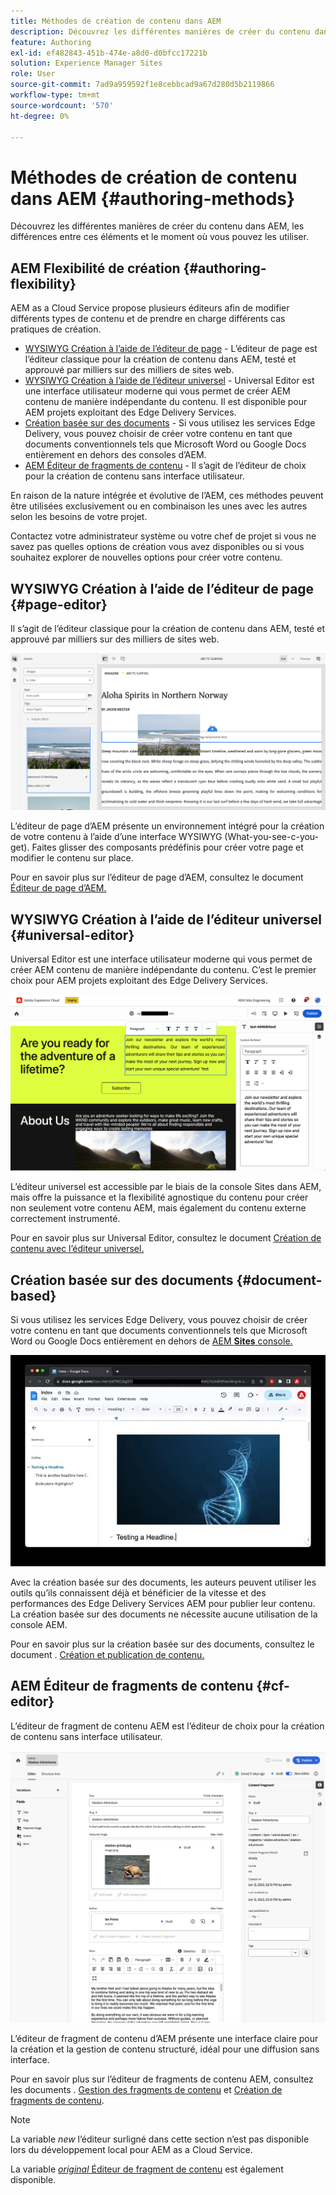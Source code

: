 ```yaml
---
title: Méthodes de création de contenu dans AEM
description: Découvrez les différentes manières de créer du contenu dans AEM et de les différencier.
feature: Authoring
exl-id: ef482843-451b-474e-a8d0-d0bfcc17221b
solution: Experience Manager Sites
role: User
source-git-commit: 7ad9a959592f1e8cebbcad9a67d280d5b2119866
workflow-type: tm+mt
source-wordcount: '570'
ht-degree: 0%

---
```


# Méthodes de création de contenu dans AEM {#authoring-methods}

Découvrez les différentes manières de créer du contenu dans AEM, les différences entre ces éléments et le moment où vous pouvez les utiliser.

## AEM Flexibilité de création {#authoring-flexibility}

AEM as a Cloud Service propose plusieurs éditeurs afin de modifier différents types de contenu et de prendre en charge différents cas pratiques de création.

* [WYSIWYG Création à l’aide de l’éditeur de page](#page-editor) - L’éditeur de page est l’éditeur classique pour la création de contenu dans AEM, testé et approuvé par milliers sur des milliers de sites web.
* [WYSIWYG Création à l’aide de l’éditeur universel](#universal-editor) - Universal Editor est une interface utilisateur moderne qui vous permet de créer AEM contenu de manière indépendante du contenu. Il est disponible pour AEM projets exploitant des Edge Delivery Services.
* [Création basée sur des documents](#document-based) - Si vous utilisez les services Edge Delivery, vous pouvez choisir de créer votre contenu en tant que documents conventionnels tels que Microsoft Word ou Google Docs entièrement en dehors des consoles d’AEM.
* [AEM Éditeur de fragments de contenu](#cf-editor) - Il s’agit de l’éditeur de choix pour la création de contenu sans interface utilisateur.

En raison de la nature intégrée et évolutive de l’AEM, ces méthodes peuvent être utilisées exclusivement ou en combinaison les unes avec les autres selon les besoins de votre projet.

Contactez votre administrateur système ou votre chef de projet si vous ne savez pas quelles options de création vous avez disponibles ou si vous souhaitez explorer de nouvelles options pour créer votre contenu.

## WYSIWYG Création à l’aide de l’éditeur de page {#page-editor}

Il s’agit de l’éditeur classique pour la création de contenu dans AEM, testé et approuvé par milliers sur des milliers de sites web.

![Éditeur de page d’AEM](assets/authoring-methods-page-editor.png)

L’éditeur de page d’AEM présente un environnement intégré pour la création de votre contenu à l’aide d’une interface WYSIWYG (What-you-see-c-you-get). Faites glisser des composants prédéfinis pour créer votre page et modifier le contenu sur place.

Pour en savoir plus sur l’éditeur de page d’AEM, consultez le document [Éditeur de page d’AEM.](/help/sites-cloud/authoring/page-editor/introduction.md)

## WYSIWYG Création à l’aide de l’éditeur universel {#universal-editor}

Universal Editor est une interface utilisateur moderne qui vous permet de créer AEM contenu de manière indépendante du contenu. C’est le premier choix pour AEM projets exploitant des Edge Delivery Services.

![Interface utilisateur de l’éditeur universel](assets/authoring-methods-ue.png)

L’éditeur universel est accessible par le biais de la console Sites dans AEM, mais offre la puissance et la flexibilité agnostique du contenu pour créer non seulement votre contenu AEM, mais également du contenu externe correctement instrumenté.

Pour en savoir plus sur Universal Editor, consultez le document [Création de contenu avec l’éditeur universel.](/help/sites-cloud/authoring/universal-editor/authoring.md)

## Création basée sur des documents  {#document-based}

Si vous utilisez les services Edge Delivery, vous pouvez choisir de créer votre contenu en tant que documents conventionnels tels que Microsoft Word ou Google Docs entièrement en dehors de [AEM **Sites** console.](/help/sites-cloud/authoring/sites-console/introduction.md)

![Modification de contenu basé sur un document](assets/authoring-methods-document.jpg)

Avec la création basée sur des documents, les auteurs peuvent utiliser les outils qu’ils connaissent déjà et bénéficier de la vitesse et des performances des Edge Delivery Services AEM pour publier leur contenu. La création basée sur des documents ne nécessite aucune utilisation de la console AEM.

Pour en savoir plus sur la création basée sur des documents, consultez le document . [Création et publication de contenu.](/help/edge/docs/authoring.md)

## AEM Éditeur de fragments de contenu {#cf-editor}

L’éditeur de fragment de contenu AEM est l’éditeur de choix pour la création de contenu sans interface utilisateur.

![Éditeur de fragment de contenu AEM](assets/authoring-methods-cf-editor.png)

L’éditeur de fragment de contenu d’AEM présente une interface claire pour la création et la gestion de contenu structuré, idéal pour une diffusion sans interface.

Pour en savoir plus sur l’éditeur de fragments de contenu AEM, consultez les documents . [Gestion des fragments de contenu](/help/sites-cloud/administering/content-fragments/managing.md) et [Création de fragments de contenu](/help/sites-cloud/administering/content-fragments/managing.md).

>[!NOTE]
>
>La variable *new* l’éditeur surligné dans cette section n’est pas disponible lors du développement local pour AEM as a Cloud Service.
>
>La variable [*original* Éditeur de fragment de contenu](/help/assets/content-fragments/content-fragments-variations.md) est également disponible.
